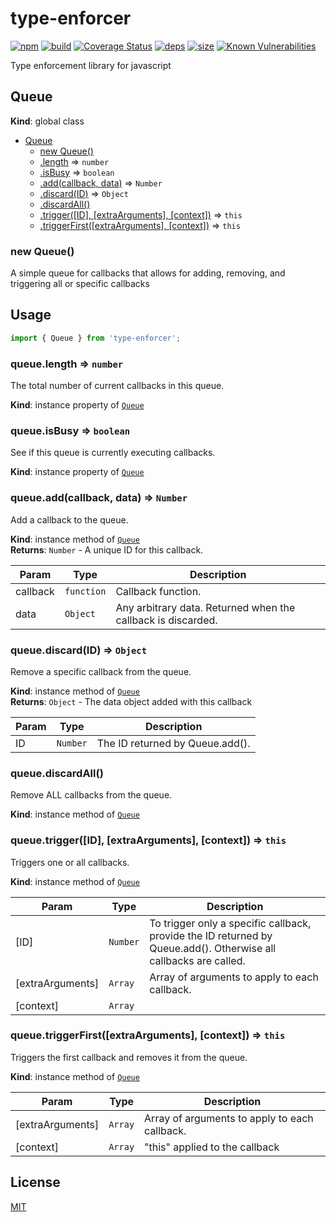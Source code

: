 # type-enforcer
[![npm][npm]][npm-url]
[![build][build]][build-url]
[![Coverage Status](https://coveralls.io/repos/github/DarrenPaulWright/type-enforcer/badge.svg?branch=master)](https://coveralls.io/github/DarrenPaulWright/type-enforcer?branch=master)
[![deps][deps]][deps-url]
[![size][size]][size-url]
[![Known Vulnerabilities](https://snyk.io/test/github/DarrenPaulWright/type-enforcer/badge.svg?targetFile=package.json)](https://snyk.io/test/github/DarrenPaulWright/type-enforcer?targetFile=package.json)

Type enforcement library for javascript

<a name="Queue"></a>

## Queue
**Kind**: global class  

* [Queue](#Queue)
    * [new Queue()](#new_Queue_new)
    * [.length](#Queue+length) ⇒ <code>number</code>
    * [.isBusy](#Queue+isBusy) ⇒ <code>boolean</code>
    * [.add(callback, data)](#Queue+add) ⇒ <code>Number</code>
    * [.discard(ID)](#Queue+discard) ⇒ <code>Object</code>
    * [.discardAll()](#Queue+discardAll)
    * [.trigger([ID], [extraArguments], [context])](#Queue+trigger) ⇒ <code>this</code>
    * [.triggerFirst([extraArguments], [context])](#Queue+triggerFirst) ⇒ <code>this</code>

<a name="new_Queue_new"></a>

### new Queue()
A simple queue for callbacks that allows for adding, removing, and triggering all or specific callbacks

## Usage
``` javascript
import { Queue } from 'type-enforcer';
```

<a name="Queue+length"></a>

### queue.length ⇒ <code>number</code>
The total number of current callbacks in this queue.

**Kind**: instance property of [<code>Queue</code>](#Queue)  
<a name="Queue+isBusy"></a>

### queue.isBusy ⇒ <code>boolean</code>
See if this queue is currently executing callbacks.

**Kind**: instance property of [<code>Queue</code>](#Queue)  
<a name="Queue+add"></a>

### queue.add(callback, data) ⇒ <code>Number</code>
Add a callback to the queue.

**Kind**: instance method of [<code>Queue</code>](#Queue)  
**Returns**: <code>Number</code> - A unique ID for this callback.  

| Param | Type | Description |
| --- | --- | --- |
| callback | <code>function</code> | Callback function. |
| data | <code>Object</code> | Any arbitrary data. Returned when the callback is discarded. |

<a name="Queue+discard"></a>

### queue.discard(ID) ⇒ <code>Object</code>
Remove a specific callback from the queue.

**Kind**: instance method of [<code>Queue</code>](#Queue)  
**Returns**: <code>Object</code> - The data object added with this callback  

| Param | Type | Description |
| --- | --- | --- |
| ID | <code>Number</code> | The ID returned by Queue.add(). |

<a name="Queue+discardAll"></a>

### queue.discardAll()
Remove ALL callbacks from the queue.

**Kind**: instance method of [<code>Queue</code>](#Queue)  
<a name="Queue+trigger"></a>

### queue.trigger([ID], [extraArguments], [context]) ⇒ <code>this</code>
Triggers one or all callbacks.

**Kind**: instance method of [<code>Queue</code>](#Queue)  

| Param | Type | Description |
| --- | --- | --- |
| [ID] | <code>Number</code> | To trigger only a specific callback, provide the ID returned by Queue.add().    Otherwise all callbacks are called. |
| [extraArguments] | <code>Array</code> | Array of arguments to apply to each callback. |
| [context] | <code>Array</code> |  |

<a name="Queue+triggerFirst"></a>

### queue.triggerFirst([extraArguments], [context]) ⇒ <code>this</code>
Triggers the first callback and removes it from the queue.

**Kind**: instance method of [<code>Queue</code>](#Queue)  

| Param | Type | Description |
| --- | --- | --- |
| [extraArguments] | <code>Array</code> | Array of arguments to apply to each callback. |
| [context] | <code>Array</code> | "this" applied to the callback |


## License

[MIT](https://github.com/darrenpaulwright/type-enforcer/blob/master/LICENSE.md)

[npm]: https://img.shields.io/npm/v/type-enforcer.svg
[npm-url]: https://npmjs.com/package/type-enforcer
[build]: https://travis-ci.org/DarrenPaulWright/type-enforcer.svg?branch=master
[build-url]: https://travis-ci.org/DarrenPaulWright/type-enforcer
[deps]: https://david-dm.org/darrenpaulwright/type-enforcer.svg
[deps-url]: https://david-dm.org/darrenpaulwright/type-enforcer
[size]: https://packagephobia.now.sh/badge?p=type-enforcer
[size-url]: https://packagephobia.now.sh/result?p=type-enforcer
